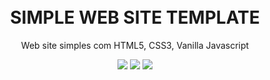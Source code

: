 <h1 align = "center">
<br>
SIMPLE WEB SITE TEMPLATE
</h1>

<p align = "center"> Web site simples com HTML5, CSS3, Vanilla Javascript </p>

<p align = "center">
    <img src = "https://img.shields.io/badge/-HTML5-orange">
    <img src = "https://img.shields.io/badge/-JavaScript-yellow">
    <img src = "https://img.shields.io/badge/-CSS3-blue">
  </a>
</p>

